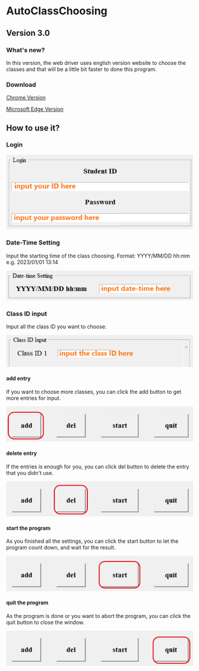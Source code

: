 # AutoClassChoosing

## Version 3.0

### What's new?

In this version, the web driver uses english version website to choose the classes and that will be a little bit faster to done this program.

### Download

[Chrome Version](https://www.dropbox.com/s/ja6lkf93uiymkhe/%E6%8A%8A%E6%88%91%E8%A7%A3%E5%A3%93%E7%B8%AE_Chrome.rar?raw=1)

[Microsoft Edge Version](https://www.dropbox.com/s/65dk1a7q19ch8sj/%E6%8A%8A%E6%88%91%E8%A7%A3%E5%A3%93%E7%B8%AE_Edge.rar?raw=1)

## How to use it?

### Login

![](./md/login_input.png)

### Date-Time Setting

Input the starting time of the class choosing.
Format: YYYY/MM/DD hh:mm
e.g. 2023/01/01 13:14

![](./md/date-time_input.png)

### Class ID input

Input all the class ID you want to choose.

![](./md/class-id_input.png)

#### add entry

If you want to choose more classes, you can click the add button to get more entries for input.

![](./md/add.png)

#### delete entry

If the entries is enough for you, you can click del button to delete the entry that you didn't use.

![](./md/del.png)

#### start the program

As you finished all the settings, you can click the start button to let the program count down, and wait for the result.

![](./md/start.png)

#### quit the program

As the program is done or you want to abort the program, you can click the quit button to close the window.

![](./md/quit.png)
